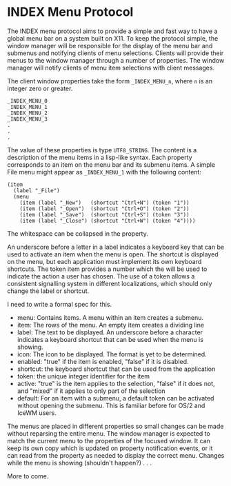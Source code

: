 # INDEX Menu Protocol

The INDEX menu protocol aims to provide a simple and fast way to have a global menu bar on a system built on X11. To keep the protocol simple, the window manager will be responsible for the display of the menu bar and submenus and notifying clients of menu selections. Clients will provide their menus to the window manager through a number of properties. The window manager will notify clients of menu item selections with client messages.

The client window properties take the form `_INDEX_MENU_n`, where `n` is an integer zero or greater.
```
_INDEX_MENU_0
_INDEX_MENU_1
_INDEX_MENU_2
_INDEX_MENU_3
.
.
.
```
The value of these properties is type `UTF8_STRING`. The content is a description of the menu items in a lisp-like syntax. Each property corresponds to an item on the menu bar and its submenu items. A simple File menu might appear as `_INDEX_MENU_1` with the following content:
```
(item
  (label "_File")
  (menu
    (item (label "_New")   (shortcut "Ctrl+N") (token "1"))
    (item (label "_Open")  (shortcut "Ctrl+O") (token "2"))
    (item (label "_Save")  (shortcut "Ctrl+S") (token "3"))
    (item (label "_Close") (shortcut "Ctrl+W") (token "4"))))
```
The whitespace can be collapsed in the property.

An underscore before a letter in a label indicates a keyboard key that can be used to activate an item when the menu is open. The shortcut is displayed on the menu, but each application must implement its own keyboard shortcuts. The token item provides a number which the will be used to indicate the action a user has chosen. The use of a token allows a consistent signalling system in different localizations, which should only change the label or shortcut.

I need to write a formal spec for this.

* menu: Contains items. A menu within an item creates a submenu.
* item: The rows of the menu. An empty item creates a dividing line
* label: The text to be displayed. An underscore before a character indicates a keyboard shortcut that can be used when the menu is showing.
* icon: The icon to be displayed. The format is yet to be determined.
* enabled: "true" if the item is enabled, "false" if it is disabled.
* shortcut: the keyboard shortcut that can be used from the application
* token: the unique integer identifier for the item
* active: "true" is the item applies to the selection, "false" if it does not, and "mixed" if it applies to only part of the selection
* default: For an item with a submenu, a default token can be activated without opening the submenu. This is familiar before for OS/2 and IceWM users.

The menus are placed in different properties so small changes can be made without reparsing the entire menu. The window manager is expected to match the current menu to the properties of the focused window. It can keep its own copy which is updated on property notification events, or it can read from the property as needed to display the correct menu. Changes while the menu is showing (shouldn't happen?) . . .

More to come.
